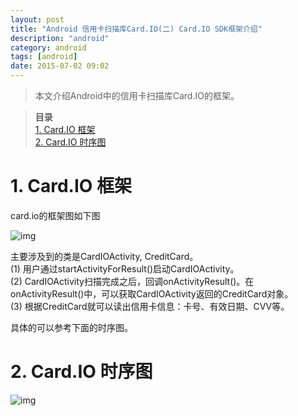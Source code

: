```yaml
---
layout: post
title: "Android 信用卡扫描库Card.IO(二) Card.IO SDK框架介绍"
description: "android"
category: android
tags: [android]
date: 2015-07-02 09:02
---
```


> 本文介绍Android中的信用卡扫描库Card.IO的框架。

> **目录**  
[1. Card.IO 框架](#anchor1)  
[2. Card.IO 时序图](#anchor2)  


<a name="anchor1"></a>
# 1. Card.IO 框架

card.io的框架图如下图

![img](/media/pic/android/library/cardio/cardio_01.png)

主要涉及到的类是CardIOActivity, CreditCard。  
(1) 用户通过startActivityForResult()启动CardIOActivity。  
(2) CardIOActivity扫描完成之后，回调onActivityResult()。在onActivityResult()中，可以获取CardIOActivity返回的CreditCard对象。  
(3) 根据CreditCard就可以读出信用卡信息：卡号、有效日期、CVV等。

具体的可以参考下面的时序图。


<a name="anchor2"></a>
# 2. Card.IO 时序图

![img](/media/pic/android/library/cardio/cardio_02.png)

